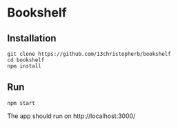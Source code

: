 # Bookshelf

## Installation
```
git clone https://github.com/13christopherb/bookshelf
cd bookshelf
npm install
```

## Run
```
npm start
```
The app should run on http://localhost:3000/
